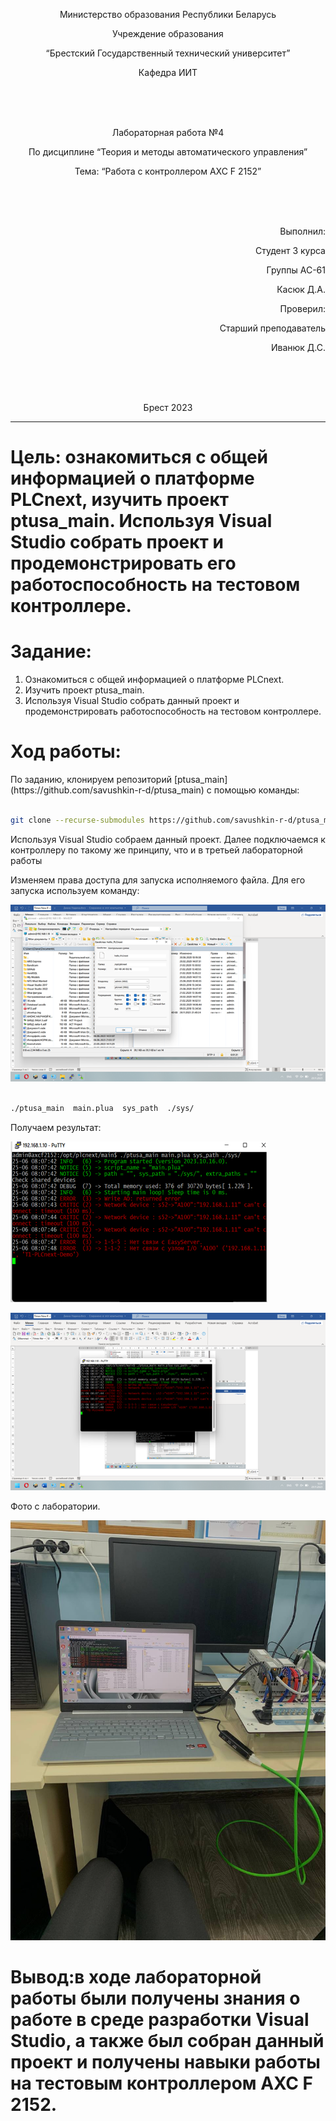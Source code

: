 <p align="center"> Министерство образования Республики Беларусь</p>
<p align="center">Учреждение образования</p>
<p align="center">“Брестский Государственный технический университет”</p>
<p align="center">Кафедра ИИТ</p>
<br><br><br>
<p align="center">Лабораторная работа №4</p>
<p align="center">По дисциплине “Теория и методы автоматического управления”</p>
<p align="center">Тема: “Работа с контроллером AXC F 2152”</p>
<br><br><br>
<p align="right">Выполнил:</p>
<p align="right">Студент 3 курса</p>
<p align="right">Группы АС-61</p>
<p align="right">Касюк Д.А.</p>
<p align="right">Проверил:</p>
<p align="right">Старший преподаватель</p>
<p align="right">Иванюк Д.С.</p>
<br><br><br>
<p align="center">Брест 2023</p>

---
# Цель: ознакомиться с общей информацией о платформе PLCnext, изучить проект ptusa_main. Используя Visual Studio собрать проект и продемонстрировать его работоспособность на тестовом контроллере.

# Задание:
1. Ознакомиться с общей информацией о платформе PLCnext.
2. Изучить проект ptusa_main.
3. Используя Visual Studio собрать данный проект и продемонстрировать работоспособность на тестовом контроллере.

# Ход работы:

<p>По заданию, клонируем репозиторий [ptusa_main](https://github.com/savushkin-r-d/ptusa_main) с помощью команды:</p>

 ``` bash

git clone --recurse-submodules https://github.com/savushkin-r-d/ptusa_main.git

```

<p>Используя Visual Studio собраем данный проект. Далее подключаемся к контроллеру по такому же принципу, что и в третьей лабораторной работы</p>

<p>Изменяем права доступа для запуска исполняемого файла. Для его запуска используем команду:</p>

![](images/access.png)

``` bash

./ptusa_main  main.plua  sys_path  ./sys/

```

<p>Получаем результат: </p>

![](images/result_console.png)

![](images/result.png)

<p>Фото с лаборатории.</p>

![](images/laba4.jpg)

# Вывод:в ходе лабораторной работы были получены знания о работе в среде разработки Visual Studio, а также был собран данный проект и получены  навыки работы на тестовым контроллером AXC F 2152.
